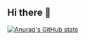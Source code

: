  ## Hi there 👋

[![Anurag's GitHub stats](https://github-readme-stats.vercel.app/api?username=Shreshtthh)](https://github.com/Shreshtthh/github-readme-stats)
